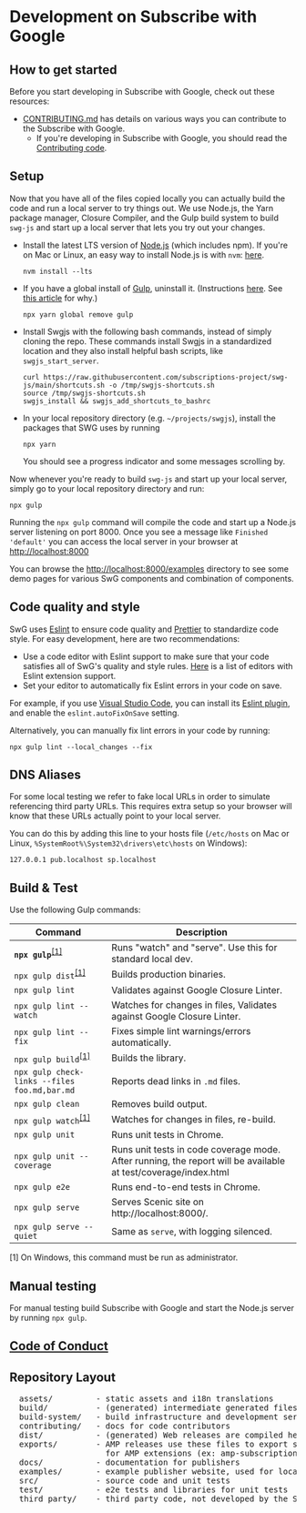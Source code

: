 <!---
Copyright 2018 The Subscribe with Google Authors. All Rights Reserved.

Licensed under the Apache License, Version 2.0 (the "License");
you may not use this file except in compliance with the License.
You may obtain a copy of the License at

      http://www.apache.org/licenses/LICENSE-2.0

Unless required by applicable law or agreed to in writing, software
distributed under the License is distributed on an "AS-IS" BASIS,
WITHOUT WARRANTIES OR CONDITIONS OF ANY KIND, either express or implied.
See the License for the specific language governing permissions and
limitations under the License.
-->

# Development on Subscribe with Google

## How to get started

Before you start developing in Subscribe with Google, check out these resources:

- [CONTRIBUTING.md](../CONTRIBUTING.md) has details on various ways you can contribute to the Subscribe with Google.
  - If you're developing in Subscribe with Google, you should read the [Contributing code](../CONTRIBUTING.md#contributing-code).

## Setup

Now that you have all of the files copied locally you can actually build the code and run a local server to try things out. We use Node.js, the Yarn package manager, Closure Compiler, and the Gulp build system to build `swg-js` and start up a local server that lets you try out your changes.

- Install the latest LTS version of [Node.js](https://nodejs.org/) (which includes npm). If you're on Mac or Linux, an easy way to install Node.js is with `nvm`: [here](https://github.com/creationix/nvm).

  ```
  nvm install --lts
  ```

- If you have a global install of [Gulp](https://gulpjs.com/), uninstall it. (Instructions [here](https://github.com/gulpjs/gulp/blob/v3.9.1/docs/getting-started.md). See [this article](https://medium.com/gulpjs/gulp-sips-command-line-interface-e53411d4467) for why.)

  ```
  npx yarn global remove gulp
  ```

- Install Swgjs with the following bash commands, instead of simply cloning the repo. These commands install Swgjs in a standardized location and they also install helpful bash scripts, like `swgjs_start_server`.

  ```
  curl https://raw.githubusercontent.com/subscriptions-project/swg-js/main/shortcuts.sh -o /tmp/swgjs-shortcuts.sh
  source /tmp/swgjs-shortcuts.sh
  swgjs_install && swgjs_add_shortcuts_to_bashrc
  ```

- In your local repository directory (e.g. `~/projects/swgjs`), install the packages that SWG uses by running
  ```
  npx yarn
  ```
  You should see a progress indicator and some messages scrolling by.

Now whenever you're ready to build `swg-js` and start up your local server, simply go to your local repository directory and run:

```
npx gulp
```

Running the `npx gulp` command will compile the code and start up a Node.js server listening on port 8000. Once you see a message like `Finished 'default'` you can access the local server in your browser at [http://localhost:8000](http://localhost:8000)

You can browse the [http://localhost:8000/examples](http://localhost:8000/examples) directory to see some demo pages for various SwG components and combination of components.

## Code quality and style

SwG uses [Eslint](https://eslint.org/) to ensure code quality and [Prettier](https://prettier.io/) to standardize code style. For easy development, here are two recommendations:

- Use a code editor with Eslint support to make sure that your code satisfies all of SwG's quality and style rules. [Here](https://eslint.org/docs/user-guide/integrations#editors) is a list of editors with Eslint extension support.
- Set your editor to automatically fix Eslint errors in your code on save.

For example, if you use [Visual Studio Code](https://code.visualstudio.com/), you can install its [Eslint plugin](https://marketplace.visualstudio.com/items?itemName=dbaeumer.vscode-eslint), and enable the `eslint.autoFixOnSave` setting.

Alternatively, you can manually fix lint errors in your code by running:

```
npx gulp lint --local_changes --fix
```

## DNS Aliases

For some local testing we refer to fake local URLs in order to simulate referencing third party URLs. This requires extra setup so your browser will know that these URLs actually point to your local server.

You can do this by adding this line to your hosts file (`/etc/hosts` on Mac or Linux, `%SystemRoot%\System32\drivers\etc\hosts` on Windows):

```
127.0.0.1 pub.localhost sp.localhost
```

## Build & Test

Use the following Gulp commands:

| Command                                       | Description                                                                                                    |
| --------------------------------------------- | -------------------------------------------------------------------------------------------------------------- |
| **`npx gulp`**<sup>[[1]](#footnote-1)</sup>   | Runs "watch" and "serve". Use this for standard local dev.                                                     |
| `npx gulp dist`<sup>[[1]](#footnote-1)</sup>  | Builds production binaries.                                                                                    |
| `npx gulp lint`                               | Validates against Google Closure Linter.                                                                       |
| `npx gulp lint --watch`                       | Watches for changes in files, Validates against Google Closure Linter.                                         |
| `npx gulp lint --fix`                         | Fixes simple lint warnings/errors automatically.                                                               |
| `npx gulp build`<sup>[[1]](#footnote-1)</sup> | Builds the library.                                                                                            |
| `npx gulp check-links --files foo.md,bar.md`  | Reports dead links in `.md` files.                                                                             |
| `npx gulp clean`                              | Removes build output.                                                                                          |
| `npx gulp watch`<sup>[[1]](#footnote-1)</sup> | Watches for changes in files, re-build.                                                                        |
| `npx gulp unit`                               | Runs unit tests in Chrome.                                                                                     |
| `npx gulp unit --coverage`                    | Runs unit tests in code coverage mode. After running, the report will be available at test/coverage/index.html |
| `npx gulp e2e`                                | Runs end-to-end tests in Chrome.                                                                               |
| `npx gulp serve`                              | Serves Scenic site on http://localhost:8000/.                                                                  |
| `npx gulp serve --quiet`                      | Same as `serve`, with logging silenced.                                                                        |

<a id="footnote-1">[1]</a> On Windows, this command must be run as administrator.

## Manual testing

For manual testing build Subscribe with Google and start the Node.js server by running `npx gulp`.

## [Code of Conduct](../CODE_OF_CONDUCT.md)

## Repository Layout

<pre>
  assets/         - static assets and i18n translations
  build/          - (generated) intermediate generated files
  build-system/   - build infrastructure and development server
  contributing/   - docs for code contributors
  dist/           - (generated) Web releases are compiled here, then deployed to a CDN
  exports/        - AMP releases use these files to export specific JavaScript symbols
                    for AMP extensions (ex: amp-subscriptions-google) to reference
  docs/           - documentation for publishers
  examples/       - example publisher website, used for local development
  src/            - source code and unit tests
  test/           - e2e tests and libraries for unit tests
  third_party/    - third party code, not developed by the Swgjs team
</pre>

